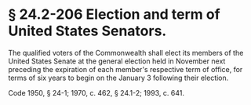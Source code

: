# § 24.2-206 Election and term of United States Senators.

<p>The qualified voters of the Commonwealth shall elect its members of the United States Senate at the general election held in November next preceding the expiration of each member's respective term of office, for terms of six years to begin on the January 3 following their election.</p><p>Code 1950, § 24-1; 1970, c. 462, § 24.1-2; 1993, c. 641.</p>